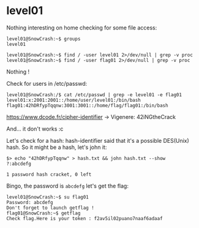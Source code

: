 # level01

Nothing interesting on home checking for some file access:
```
level01@SnowCrash:~$ groups
level01
```
```
level01@SnowCrash:~$ find / -user level01 2>/dev/null | grep -v proc
level01@SnowCrash:~$ find / -user flag01 2>/dev/null | grep -v proc
```
Nothing !

Check for users in /etc/passwd:
```
level01@SnowCrash:/$ cat /etc/passwd | grep -e level01 -e flag01
level01:x:2001:2001::/home/user/level01:/bin/bash
flag01:42hDRfypTqqnw:3001:3001::/home/flag/flag01:/bin/bash
```

https://www.dcode.fr/cipher-identifier -> Vigenere:
42iNGtheCrack

And... it don't works :c

Let's check for a hash:
hash-identifier said that it's a possible DES(Unix) hash.
So it might be a hash, let's john it:
```
$> echo "42hDRfypTqqnw" > hash.txt && john hash.txt --show
?:abcdefg

1 password hash cracket, 0 left
```

Bingo, the password is `abcdefg`
let's get the flag:
```
level01@SnowCrash:~$ su flag01
Password: abcdefg
Don't forget to launch getflag !
flag01@SnowCrash:~$ getflag
Check flag.Here is your token : f2av5il02puano7naaf6adaaf
```
